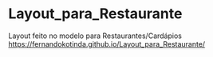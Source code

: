 # Layout_para_Restaurante
 Layout feito no modelo para Restaurantes/Cardápios <br>
https://fernandokotinda.github.io/Layout_para_Restaurante/

